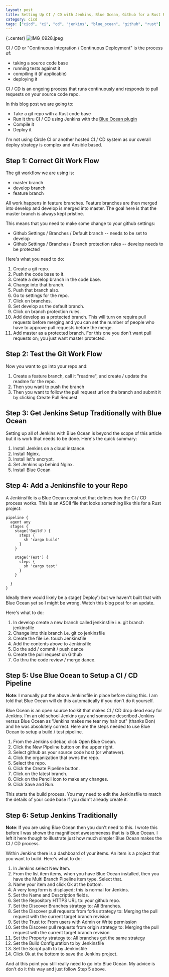 ```yaml
---
layout: post
title: Setting Up CI / CD with Jenkins, Blue Ocean, Github for a Rust Program
category: cicd
tags: ["cicd", "ci", "cd", "jenkins", "blue_ocean", "github", "rust"]
---
```

{:.center}
![IMG_0928.jpeg](/blog/assets/IMG_0928.jpeg)

CI / CD or "Continuous Integration / Continuous Deployment" is the process of: 

* taking a source code base
* running tests against it
* compiling it (if applicable)
* deploying it

CI / CD is an ongoing process that runs continuously and responds to pull requests on your source code repo.  

In this blog post we are going to: 

* Take a git repo with a Rust code base
* Run it thru CI / CD using Jenkins with the [Blue Ocean plugin](https://www.jenkins.io/projects/blueocean/)
* Compile it
* Deploy it

I'm not using Circle CI or another hosted CI / CD system as our overall deploy strategy is complex and Ansible based.

## Step 1: Correct Git Work Flow 

The git workflow we are using is: 

* master branch
* develop branch
* feature branch

All work happens in feature branches.  Feature branches are then merged into develop and develop is merged into master.  The goal here is that the master branch is always kept pristine.  

This means that you need to make some change to your github settings:

* Github Settings / Branches / Default branch -- needs to be set to develop
* Github Settings / Branches / Branch protection rules -- develop needs to be protected

Here's what you need to do:

1.  Create a git repo.
2.  Push the code base to it.
3.  Create a develop branch in the code base.
4.  Change into that branch.
5.  Push that branch also.
6.  Go to settings for the repo.
7.  Click on branches.
8.  Set develop as the default branch.
9.  Click on branch protection rules.
10.  Add develop as a protected branch.  This will turn on require pull requests before merging and you can set the number of people who have to approve pull requests before the merge.
11. Add master as a protected branch.  For this one you don't want pull requests on; you just want master protected.

## Step 2: Test the Git Work Flow

Now you want to go into your repo and:

1. Create a feature branch, call it "readme", and create / update the readme for the repo.  
2. Then you want to push the branch 
3. Then you want to follow the pull request url on the branch and submit it by clicking Create Pull Request

## Step 3: Get Jenkins Setup Traditionally with Blue Ocean

Setting up all of Jenkins with Blue Ocean is beyond the scope of this article but it is work that needs to be done.  Here's the quick summary:

1. Install Jenkins on a cloud instance.
2. Install Nginx.
3. Install let's encrypt.
4. Set Jenkins up behind Nginx.
5. Install Blue Ocean

## Step 4: Add a Jenkinsfile to your Repo

A Jenkinsfile is a Blue Ocean construct that defines how the CI / CD process works.  This is an ASCII file that looks something like this for a Rust project:

    pipeline {
      agent any
      stages {
        stage('Build') {
          steps {
            sh 'cargo build'
          }
        }

        stage('Test') {
          steps {
            sh 'cargo test'
          }
        }

      }
    }

Ideally there would likely be a stage('Deploy') but we haven't built that with Blue Ocean yet so I might be wrong.  Watch this blog post for an update.

Here's what to do:

1. In develop create a new branch called jenkinsfile i.e. git branch jenkinsfile
2. Change into this branch i.e. git co jenkinsfile
3. Create the file i.e. touch Jenkinsfile
4. Add the contents above to Jenkinsfile
5. Do the add / commit / push dance
6. Create the pull request on Github
7. Go thru the code review / merge dance.

## Step 5: Use Blue Ocean to Setup a CI / CD Pipeline

**Note**: I manually put the above Jenkinsfile in place before doing this.  I am told that Blue Ocean will do this automatically if you don't do it yourself.

Blue Ocean is an open source toolkit that makes CI / CD drop dead easy for Jenkins.  I'm an old school Jenkins guy and someone described Jenkins versus Blue Ocean as "Jenkins makes me tear my hair out" (thanks Don) and he was absolutely correct.  Here are the steps needed to use Blue Ocean to setup a build / test pipeline.

1. From the Jenkins sidebar, click Open Blue Ocean.
2. Click the New Pipeline button on the upper right.
3. Select github as your source code host (or whatever).
4. Click the organization that owns the repo.
5. Select the repo.
6. Click the Create Pipeline button.
7. Click on the latest branch.
8. Click on the Pencil icon to make any changes.
9. Click Save and Run.

This starts the build process.  You may need to edit the Jenkinsfile to match the details of your code base if you didn't already create it.

## Step 6: Setup Jenkins Traditionally

**Note**: If you are using Blue Ocean then you don't need to this.  I wrote this before I was shown the magnificent awesomeness that is is Blue Ocean.  I left it here though to illustrate just how much simpler Blue Ocean makes the CI / CD process.

Within Jenkins there is a dashboard of your items.  An item is a project that you want to build.  Here's what to do:

1. In Jenkins select New Item.
2. From the list item items, when you have Blue Ocean installed, then you have the Multi Branch Pipeline item type.  Select that.
3. Name your item and click Ok at the bottom.
4. A very long form is displayed; this is normal for Jenkins.
5. Set the Name and Description fields.
6. Set the Repository HTTPS URL to: your github repo.
7. Set the Discover Branches strategy to: All Branches.
8. Set the Discover pull requests from forks strategy to: Merging the pull request with the current target branch revision
9. Set the Trust to: From users with Admin or Write permission
10. Set the Discover pull requests from origin strategy to: Merging the pull request with the current target branch revision
11. Set the Property strategy to: All branches get the same strategy
12. Set the Build Configuration to by Jenkinsfile
13. Set the Script path to by Jenkinsfile
14. Click Ok at the bottom to save the Jenkins project. 

And at this point you still really need to go into Blue Ocean.  My advice is don't do it this way and just follow Step 5 above.